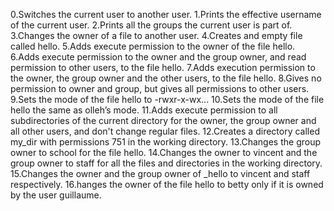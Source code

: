0.Switches the current user to another user.
1.Prints the effective username of the current user.
2.Prints all the groups the current user is part of.
3.Changes the owner of a file to another user.
4.Creates and empty file called hello.
5.Adds execute permission to the owner of the file hello.
6.Adds execute permission to the owner and the group owner, and read permission to other users, to the file hello.
7.Adds execution permission to the owner, the group owner and the other users, to the file hello.
8.Gives no permission to owner and group, but gives all permissions to other users.
9.Sets the mode of the file hello to -rwxr-x-wx...
10.Sets the mode of the file hello the same as olleh’s mode.
11.Adds execute permission to all subdirectories of the current directory for the owner, the group owner and all other users, and don't change regular files.
12.Creates a directory called my_dir with permissions 751 in the working directory.
13.Changes the group owner to school for the file hello.
14.Changes the owner to vincent and the group owner to staff for all the files and directories in the working directory.
15.Changes the owner and the group owner of _hello to vincent and staff respectively.
16.hanges the owner of the file hello to betty only if it is owned by the user guillaume.
